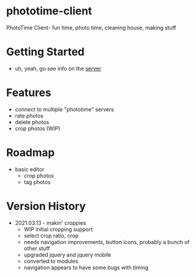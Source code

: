 # phototime-client
PhotoTime Client- fun time, photo time, cleaning house, making stuff

# Getting Started
* uh, yeah, go see info on the [server](https://github.com/mirsaes/phototime-server)

# Features
* connect to multiple "phototime" servers
* rate photos
* delete photos
* crop photos (WIP)

# Roadmap
* basic editor
  * crop photos
  * tag photos

# Version History
* 2021.03.13 - makin' croppies
  * WIP initial cropping support
  * select crop ratio, crop
  * needs navigation improvements, button icons, probably a bunch of other stuff
  * upgraded jquery and jquery mobile
  * converted to modules
  * navigation appears to have some bugs with timing